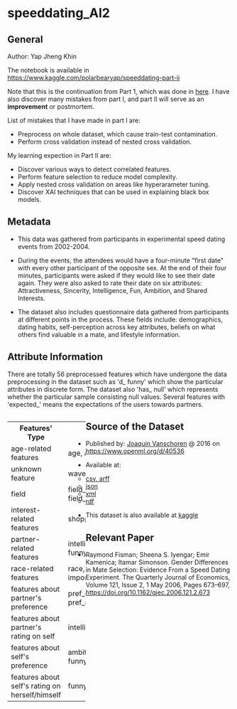 # speeddating_AI2

## General

Author: Yap Jheng Khin

The notebook is available in https://www.kaggle.com/polarbearyap/speeddating-part-ii

Note that this is the continuation from Part 1, which was done in <a href="https://github.com/polarBearYap/speeddating_AI">here</a>.
I have also discover many mistakes from part I, and part II will serve as an <b>improvement</b> or postmortem.

List of mistakes that I have made in part I are:

* Preprocess on whole dataset, which cause train-test contamination.</li>
* Perform cross validation instead of nested cross validation.</li>

My learning expection in Part II are:

* Discover various ways to detect correlated features.
* Perform feature selection to reduce model complexity.
* Apply nested cross validation on areas like hyperarameter tuning.
* Discover XAI techniques that can be used in explaining black box models.

## Metadata

* This data was gathered from participants in experimental speed dating events from 2002-2004.

* During the events, the attendees would have a four-minute "first date" with every other participant of the opposite sex. At the end of their four minutes, participants were asked if they would like to see their date again. They were also asked to rate their date on six attributes: Attractiveness, Sincerity, Intelligence, Fun, Ambition, and Shared Interests.

* The dataset also includes questionnaire data gathered from participants at different points in the process. These fields include: demographics, dating habits, self-perception across key attributes, beliefs on what others find valuable in a mate, and lifestyle information.

## Attribute Information

There are totally 56 preprocessed features which have undergone the data preprocessing in the dataset such as 'd_ funny' which show the particular attributes in discrete form. The dataset also 'has_ null' which represents whether the particular sample consisting null values. Several features with 'expected_' means the expectations of the users towards partners.

<table style="width: 35%; float: left; display: inline-block">
  <tbody><tr>
    <th>Features' Type</th>
    <th>Example</th>
  </tr>
  <tr>
    <td>age-related features</td>
    <td>age, age_o, d_age</td>
  </tr>
  <tr>
    <td>unknown feature</td>
    <td>wave</td>
  </tr>
   <tr>
    <td>field</td>
    <td>field_sociology, field_money</td>
  </tr>
  <tr>
    <td>interest-related features</td>
    <td>shopping, music</td>
  </tr>
  <tr>
    <td>partner-related features</td>
    <td>intelligence_partner, funny_partner</td>
  </tr>
  <tr>
    <td>race-related features</td>
    <td>race, importance_same_race</td>
  </tr>
  <tr>
    <td>features about partner's preference</td>
    <td>pref_o_intelligence, pref_o_ambitious</td>
  </tr>
  <tr>
    <td>features about partner's rating on self</td>
    <td>intelligence_o, funny_o</td>
  </tr>
  <tr>
    <td>features about self's preference</td>
    <td>ambition_important, funny_important</td>
  </tr>
  <tr>
    <td>features about self's rating on herself/himself</td>
    <td>funny, intelligence</td>
  </tr>
</tbody></table>

## Source of the Dataset
* Published by: [Joaquin Vanschoren](https://www.openml.org/u/2) @ 2016 on https://www.openml.org/d/40536
   
* Available at:
  - [csv, arff](https://www.openml.org/data/get_csv/13153954/speeddating.arff)
  - [json](https://www.openml.org/d/40536/json)
  - [xml](https://www.openml.org/api/v1/data/40536)
  - [rdf](https://www.openml.org/d/40536/rdf)
  
* This dataset is also available at [kaggle](https://www.kaggle.com/polarbearyap/speed-dating)

## Relevant Paper
   * Raymond Fisman; Sheena S. Iyengar; Emir Kamenica; Itamar Simonson. Gender Differences in Mate Selection: Evidence From a Speed Dating Experiment.
   The Quarterly Journal of Economics, Volume 121, Issue 2, 1 May 2006, Pages 673–697, https://doi.org/10.1162/qjec.2006.121.2.673
